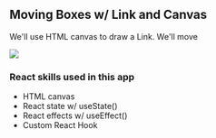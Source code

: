 ## Moving Boxes w/ Link and Canvas

We'll use HTML canvas to draw a Link. We'll move

[![](https://scotch-res.cloudinary.com/video/upload/vs_50,dl_200,e_loop/v1592352072/05_-_link_moving_rb1qtu.gif)](https://learn.chrisoncode.io/courses/10-react-apps-series-a/348624-05-moving-boxes-and-zelda/992093-00-moving-boxes-and-link-preview)

### React skills used in this app

- HTML canvas
- React state w/ useState()
- React effects w/ useEffect()
- Custom React Hook
